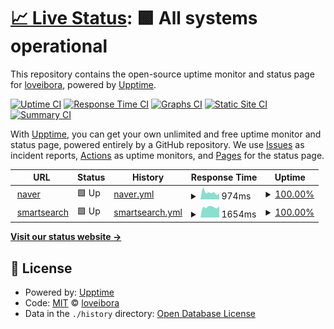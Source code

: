 # [📈 Live Status](https://loveibora.github.io/test): <!--live status--> **🟩 All systems operational**

This repository contains the open-source uptime monitor and status page for [loveibora](https://loveibora.github.io/test), powered by [Upptime](https://github.com/upptime/upptime).

[![Uptime CI](https://github.com/loveibora/test/workflows/Uptime%20CI/badge.svg)](https://github.com/loveibora/test/actions?query=workflow%3A%22Uptime+CI%22)
[![Response Time CI](https://github.com/loveibora/test/workflows/Response%20Time%20CI/badge.svg)](https://github.com/loveibora/test/actions?query=workflow%3A%22Response+Time+CI%22)
[![Graphs CI](https://github.com/loveibora/test/workflows/Graphs%20CI/badge.svg)](https://github.com/loveibora/test/actions?query=workflow%3A%22Graphs+CI%22)
[![Static Site CI](https://github.com/loveibora/test/workflows/Static%20Site%20CI/badge.svg)](https://github.com/loveibora/test/actions?query=workflow%3A%22Static+Site+CI%22)
[![Summary CI](https://github.com/loveibora/test/workflows/Summary%20CI/badge.svg)](https://github.com/loveibora/test/actions?query=workflow%3A%22Summary+CI%22)

With [Upptime](https://upptime.js.org), you can get your own unlimited and free uptime monitor and status page, powered entirely by a GitHub repository. We use [Issues](https://github.com/loveibora/test/issues) as incident reports, [Actions](https://github.com/loveibora/test/actions) as uptime monitors, and [Pages](https://loveibora.github.io/test) for the status page.

<!--start: status pages-->
<!-- This summary is generated by Upptime (https://github.com/upptime/upptime) -->
<!-- Do not edit this manually, your changes will be overwritten -->
<!-- prettier-ignore -->
| URL | Status | History | Response Time | Uptime |
| --- | ------ | ------- | ------------- | ------ |
| <img alt="" src="https://icons.duckduckgo.com/ip3/www.naver.com.ico" height="13"> [naver](https://www.naver.com) | 🟩 Up | [naver.yml](https://github.com/loveibora/test/commits/HEAD/history/naver.yml) | <details><summary><img alt="Response time graph" src="./graphs/naver/response-time-week.png" height="20"> 974ms</summary><br><a href="https://loveibora.github.io/test/history/naver"><img alt="Response time 924" src="https://img.shields.io/endpoint?url=https%3A%2F%2Fraw.githubusercontent.com%2Floveibora%2Ftest%2FHEAD%2Fapi%2Fnaver%2Fresponse-time.json"></a><br><a href="https://loveibora.github.io/test/history/naver"><img alt="24-hour response time 792" src="https://img.shields.io/endpoint?url=https%3A%2F%2Fraw.githubusercontent.com%2Floveibora%2Ftest%2FHEAD%2Fapi%2Fnaver%2Fresponse-time-day.json"></a><br><a href="https://loveibora.github.io/test/history/naver"><img alt="7-day response time 974" src="https://img.shields.io/endpoint?url=https%3A%2F%2Fraw.githubusercontent.com%2Floveibora%2Ftest%2FHEAD%2Fapi%2Fnaver%2Fresponse-time-week.json"></a><br><a href="https://loveibora.github.io/test/history/naver"><img alt="30-day response time 876" src="https://img.shields.io/endpoint?url=https%3A%2F%2Fraw.githubusercontent.com%2Floveibora%2Ftest%2FHEAD%2Fapi%2Fnaver%2Fresponse-time-month.json"></a><br><a href="https://loveibora.github.io/test/history/naver"><img alt="1-year response time 947" src="https://img.shields.io/endpoint?url=https%3A%2F%2Fraw.githubusercontent.com%2Floveibora%2Ftest%2FHEAD%2Fapi%2Fnaver%2Fresponse-time-year.json"></a></details> | <details><summary><a href="https://loveibora.github.io/test/history/naver">100.00%</a></summary><a href="https://loveibora.github.io/test/history/naver"><img alt="All-time uptime 100.00%" src="https://img.shields.io/endpoint?url=https%3A%2F%2Fraw.githubusercontent.com%2Floveibora%2Ftest%2FHEAD%2Fapi%2Fnaver%2Fuptime.json"></a><br><a href="https://loveibora.github.io/test/history/naver"><img alt="24-hour uptime 100.00%" src="https://img.shields.io/endpoint?url=https%3A%2F%2Fraw.githubusercontent.com%2Floveibora%2Ftest%2FHEAD%2Fapi%2Fnaver%2Fuptime-day.json"></a><br><a href="https://loveibora.github.io/test/history/naver"><img alt="7-day uptime 100.00%" src="https://img.shields.io/endpoint?url=https%3A%2F%2Fraw.githubusercontent.com%2Floveibora%2Ftest%2FHEAD%2Fapi%2Fnaver%2Fuptime-week.json"></a><br><a href="https://loveibora.github.io/test/history/naver"><img alt="30-day uptime 100.00%" src="https://img.shields.io/endpoint?url=https%3A%2F%2Fraw.githubusercontent.com%2Floveibora%2Ftest%2FHEAD%2Fapi%2Fnaver%2Fuptime-month.json"></a><br><a href="https://loveibora.github.io/test/history/naver"><img alt="1-year uptime 100.00%" src="https://img.shields.io/endpoint?url=https%3A%2F%2Fraw.githubusercontent.com%2Floveibora%2Ftest%2FHEAD%2Fapi%2Fnaver%2Fuptime-year.json"></a></details>
| <img alt="" src="https://icons.duckduckgo.com/ip3/smartsearch.kosha.or.kr.ico" height="13"> [smartsearch](https://smartsearch.kosha.or.kr) | 🟩 Up | [smartsearch.yml](https://github.com/loveibora/test/commits/HEAD/history/smartsearch.yml) | <details><summary><img alt="Response time graph" src="./graphs/smartsearch/response-time-week.png" height="20"> 1654ms</summary><br><a href="https://loveibora.github.io/test/history/smartsearch"><img alt="Response time 1741" src="https://img.shields.io/endpoint?url=https%3A%2F%2Fraw.githubusercontent.com%2Floveibora%2Ftest%2FHEAD%2Fapi%2Fsmartsearch%2Fresponse-time.json"></a><br><a href="https://loveibora.github.io/test/history/smartsearch"><img alt="24-hour response time 1799" src="https://img.shields.io/endpoint?url=https%3A%2F%2Fraw.githubusercontent.com%2Floveibora%2Ftest%2FHEAD%2Fapi%2Fsmartsearch%2Fresponse-time-day.json"></a><br><a href="https://loveibora.github.io/test/history/smartsearch"><img alt="7-day response time 1654" src="https://img.shields.io/endpoint?url=https%3A%2F%2Fraw.githubusercontent.com%2Floveibora%2Ftest%2FHEAD%2Fapi%2Fsmartsearch%2Fresponse-time-week.json"></a><br><a href="https://loveibora.github.io/test/history/smartsearch"><img alt="30-day response time 1686" src="https://img.shields.io/endpoint?url=https%3A%2F%2Fraw.githubusercontent.com%2Floveibora%2Ftest%2FHEAD%2Fapi%2Fsmartsearch%2Fresponse-time-month.json"></a><br><a href="https://loveibora.github.io/test/history/smartsearch"><img alt="1-year response time 1722" src="https://img.shields.io/endpoint?url=https%3A%2F%2Fraw.githubusercontent.com%2Floveibora%2Ftest%2FHEAD%2Fapi%2Fsmartsearch%2Fresponse-time-year.json"></a></details> | <details><summary><a href="https://loveibora.github.io/test/history/smartsearch">100.00%</a></summary><a href="https://loveibora.github.io/test/history/smartsearch"><img alt="All-time uptime 99.55%" src="https://img.shields.io/endpoint?url=https%3A%2F%2Fraw.githubusercontent.com%2Floveibora%2Ftest%2FHEAD%2Fapi%2Fsmartsearch%2Fuptime.json"></a><br><a href="https://loveibora.github.io/test/history/smartsearch"><img alt="24-hour uptime 100.00%" src="https://img.shields.io/endpoint?url=https%3A%2F%2Fraw.githubusercontent.com%2Floveibora%2Ftest%2FHEAD%2Fapi%2Fsmartsearch%2Fuptime-day.json"></a><br><a href="https://loveibora.github.io/test/history/smartsearch"><img alt="7-day uptime 100.00%" src="https://img.shields.io/endpoint?url=https%3A%2F%2Fraw.githubusercontent.com%2Floveibora%2Ftest%2FHEAD%2Fapi%2Fsmartsearch%2Fuptime-week.json"></a><br><a href="https://loveibora.github.io/test/history/smartsearch"><img alt="30-day uptime 100.00%" src="https://img.shields.io/endpoint?url=https%3A%2F%2Fraw.githubusercontent.com%2Floveibora%2Ftest%2FHEAD%2Fapi%2Fsmartsearch%2Fuptime-month.json"></a><br><a href="https://loveibora.github.io/test/history/smartsearch"><img alt="1-year uptime 99.99%" src="https://img.shields.io/endpoint?url=https%3A%2F%2Fraw.githubusercontent.com%2Floveibora%2Ftest%2FHEAD%2Fapi%2Fsmartsearch%2Fuptime-year.json"></a></details>

<!--end: status pages-->

[**Visit our status website →**](https://loveibora.github.io/test)

## 📄 License

- Powered by: [Upptime](https://github.com/upptime/upptime)
- Code: [MIT](./LICENSE) © [loveibora](https://loveibora.github.io/test)
- Data in the `./history` directory: [Open Database License](https://opendatacommons.org/licenses/odbl/1-0/)

